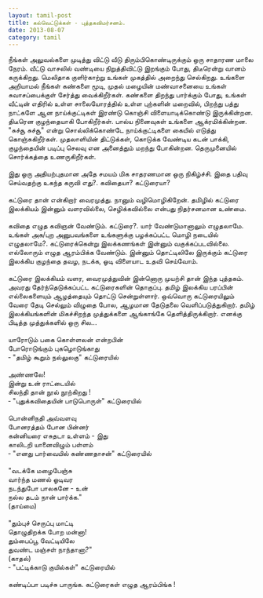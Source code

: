 ```yaml
---
layout: tamil-post
title: கல்வெட்டுக்கள் - புத்தகவிமர்சனம்.
date: 2013-08-07
category: tamil
---
```


நீங்கள் அலுவல்களை முடித்து விட்டு வீடு திரும்பிகொண்டிருக்கும் ஒரு சாதாரண மாலை நேரம். வீட்டு வாசலில் வண்டியை நிறுத்திவிட்டு இறங்கும் போது, 
திடீரென்று வானம் கருக்கிறது. மெலிதாக குளிர்காற்று உங்கள் முகத்தில் அறைந்து செல்கிறது. உங்களை அறியாமல் நீங்கள் கண்களை  மூடி, 
முதல் மழையின் மண்வாசனையை உங்கள் சுவாசப்பைக்குள் சேர்த்து வைக்கிறீர்கள். கண்களை திறந்து பார்க்கும் போது, உங்கள் வீட்டின் எதிரில் உள்ள 
சாலையோரத்தில் உள்ள புற்களின் மறைவில், பிறந்து பத்து நாட்களே ஆன நாய்க்குட்டிகள் இரண்டு கொஞ்சி விளையாடிக்கொண்டு இருக்கின்றன. 
திடீரென குழந்தையாகி போகிறீர்கள். பால்ய நினைவுகள் உங்களை ஆக்ரமிக்கின்றன. "சுச்சூ சுச்சூ" என்று சொல்லிக்கொண்டே நாய்க்குட்டிகளை 
கையில் எடுத்து கொஞ்சுகிறீர்கள். முதலாளியின் திட்டுக்கள்,  கொடுக்க வேண்டிய கடன் பாக்கி, குழந்தையின் படிப்பு செலவு என அனைத்தும் 
மறந்து போகின்றன. தெருமுனையில் சொர்க்கத்தை உணருகிறீர்கள்.<br />
<br />
இது ஒரு அதியற்புதமான அதே சமயம் மிக சாதரணமான ஒரு நிகிழ்ச்சி. இதை பதிவு செய்வதற்கு உகந்த கருவி எது?. கவிதையா? கட்டுரையா?<br />
<br />
கட்டுரை தான் என்கிறார் வைரமுத்து. நானும் வழிமொழிகிறேன். தமிழில் கட்டுரை இலக்கியம் இன்னும் வளரவில்லை, செழிக்கவில்லை என்பது 
நிதர்சனமான உண்மை.<br />
<br />
கவிதை எழுத கவிஞன் வேண்டும். கட்டுரை?. யார் வேண்டுமானாலும் எழுதலாமே. உங்கள் அக/புற அனுபவங்களை உங்களுக்கு பழக்கப்பட்ட 
மொழி நடையில் எழுதலாமே?. கட்டுரைக்கென்று இலக்கணங்கள் இன்னும் வகுக்கப்படவில்லை. எல்லோரும் எழுத ஆரம்பிக்க வேண்டும். 
இன்னும் தொட்டிலிலே இருக்கும் கட்டுரை இலக்கிய குழந்தை தவழ, நடக்க, ஓடி விளையாட உதவி செய்வோம்.<br />
<br />
கட்டுரை இலக்கியம் வளர, வைரமுத்துவின் இன்னொரு முயற்சி தான் இந்த புத்தகம். அவரது தேர்ந்தெடுக்கப்பட்ட கட்டுரைகளின் தொகுப்பு. 
தமிழ் இலக்கிய பரப்பின் எல்லைகளையும் ஆழத்தையும் தொட்டு சென்றுள்ளார். ஒவ்வொரு கட்டுரையிலும் வேரை தேடி செல்லும் விழுதை போல, 
ஆழமான தேடுதலை வெளிப்படுத்துகிறார். தமிழ் இலக்கியங்களின் மிகச்சிறந்த முத்துக்களை ஆங்காங்கே தெளித்திருக்கிறார். 
எனக்கு பிடித்த முத்துக்களில் ஒரு சில...<br />
<br />
யாரோடும் பகை கொள்ளலன் என்றபின்<br />
போரொடுங்கும் புகழொடுங்காது<br />
&#x2010; "தமிழ் கூறும் நல்லுலகு" கட்டுரையில்<br />
<br />
அண்ணலே!<br />
இன்று உன் ராட்டையில்<br />
சிலந்தி தான் நூல் நூற்கிறது !<br />
&#x2010; "புதுக்கவிதையின் பாடுபொருள்" கட்டுரையில்<br />
<br />
பொன்னிநதி அவ்வளவு<br />
போனரத்தம் போன பின்னர்<br />
கன்னியரை எசுதடா உள்ளம் - இது<br />
காலிடறி யானைவிழும் பள்ளம்<br />
&#x2010; "எனது பார்வையில் கண்ணதாசன்" கட்டுரையில்<br />
<br />
"வடக்கே மழைபேஞ்சு<br />
வார்ந்த மணல் ஓடிவர<br />
நடந்துபோ பாலகனே - உன்<br />
நல்ல தடம் நான் பார்க்க."<br />
(தாய்மை)<br />
<br />
"தும்புச் செருப்பு மாட்டி<br />
தொழுதிறக்க போற மன்னா!<br />
தும்பைப்பூ வேட்டியிலே<br />
துவண்ட மஞ்சள் நாந்தானா?"<br />
(காதல்)<br />
&#x2010; "பட்டிக்காடு குயில்கள்" கட்டுரையில்<br />
<br />
கண்டிப்பா படிச்சு பாருங்க. கட்டுரைகள் எழுத ஆரம்பிங்க !<br />
<br />